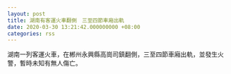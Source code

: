 ```yaml
---
layout: post
title: 湖南有客運火車翻側　三至四節車廂出軌
date: 2020-03-30 13:21:42.000000000 +08:00
categories: rss
---
```


湖南一列客運火車，在郴州永興縣高崗司鎮翻側，三至四節車廂出軌，並發生火警，暫時未知有無人傷亡。

